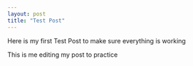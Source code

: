 ```yaml
---
layout: post
title: "Test Post"
---
```


Here is my first Test Post to make sure everything is working


This is me editing my post to practice